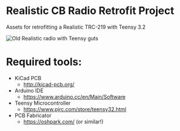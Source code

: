 # Realistic CB Radio Retrofit Project
Assets for retrofitting a Realistic TRC-219 with Teensy 3.2

![Old Realistic radio with Teensy guts](https://github.com/quantcon/realistic-trc-retrofit/blob/master/Photos/02.JPG "The guts")

# Required tools:

* KiCad PCB
    * http://kicad-pcb.org/
* Arduino IDE
    * https://www.arduino.cc/en/Main/Software
* Teensy Microcontroller
    * https://www.pjrc.com/store/teensy32.html
* PCB Fabricator
    * https://oshpark.com/ (or similar!)
